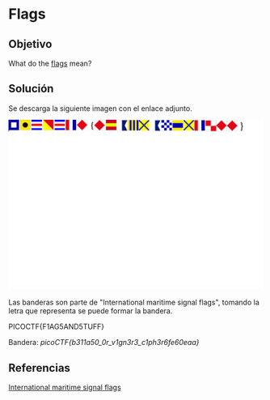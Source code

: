 # Flags

## Objetivo

What do the [flags](https://jupiter.challenges.picoctf.org/static/fbeb5f9040d62b18878d199cdda2d253/flag.png) mean?

## Solución

Se descarga la siguiente imagen con el enlace adjunto.

![img](flag.png)

Las banderas son parte de "International maritime signal flags", tomando la letra que representa se puede formar la bandera.

PICOCTF{F1AG5AND5TUFF}

Bandera: *picoCTF{b311a50_0r_v1gn3r3_c1ph3r6fe60eaa}*

## Referencias

[International maritime signal flags](https://en.wikipedia.org/wiki/International_maritime_signal_flags)
